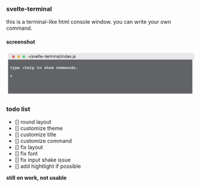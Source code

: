 ### svelte-terminal

this is a terminal-like html console window.
you can write your own command.

#### screenshot

![screenshot](./assets/screenshot_v0.0.0.png)

### todo list

- [] round layout
- [] customize theme
- [] customize title
- [] customize command
- [] fix layout
- [] fix font
- [] fix input shake issue
- [] add hightlight if possible

**still on work, not usable**